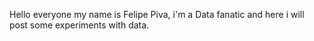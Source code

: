 Hello everyone my name is Felipe Piva, i'm a Data fanatic and here i will post some experiments with data.



<!---
FelipePiva03/FelipePiva03 is a ✨ special ✨ repository because its `README.md` (this file) appears on your GitHub profile.
You can click the Preview link to take a look at your changes.
--->
